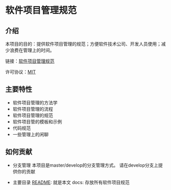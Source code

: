 # 软件项目管理规范

## 介绍

本项目的目的：提供软件项目管理的规范；方便软件技术公司、开发人员使用；减少浪费在管理上的时间。

链接：[软件项目管理规范](https://snyang.github.io/project-management)

许可协议：[MIT](LICENSE)

## 主要特性

- 软件项目管理的方法学
- 软件项目管理的流程
- 软件项目管理的规范
- 软件项目管的模板和示例
- 代码规范
- 一些管理上的闲聊

## 如何贡献

- 分支管理
本项目是master/develop的分支管理方式。
请在develop分支上提供你的贡献

- 主要目录
[README](README.md): 就是本文
docs: 存放所有软件项目规范
